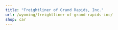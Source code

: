 ```yaml
---
title: "Freightliner of Grand Rapids, Inc."
url: /wyoming/freightliner-of-grand-rapids-inc/
shop: car
---
```


